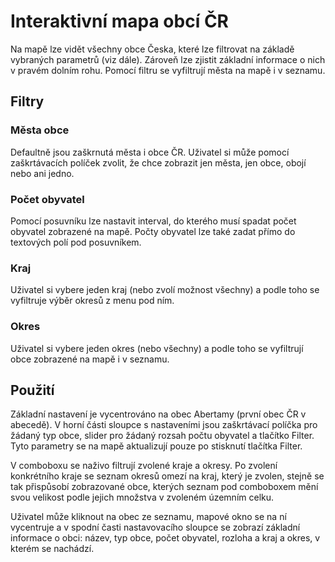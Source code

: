 # Interaktivní mapa obcí ČR
Na mapě lze vidět všechny obce Česka, které lze filtrovat na základě vybraných parametrů (viz dále). Zároveň lze zjistit základní informace o nich v pravém dolním rohu. Pomocí filtru se vyfiltrují města na mapě i v seznamu.

## Filtry
### Města obce
Defaultně jsou zaškrnutá města i obce ČR. Uživatel si může pomocí zaškrtávacích políček zvolit, že chce zobrazit jen města, jen obce, obojí nebo ani jedno.

### Počet obyvatel
Pomocí posuvníku lze nastavit interval, do kterého musí spadat počet obyvatel zobrazené na mapě. Počty obyvatel lze také zadat přímo do textových polí pod posuvníkem.

### Kraj
Uživatel si vybere jeden kraj (nebo zvolí možnost všechny) a podle toho se vyfiltruje výběr okresů z menu pod ním.

### Okres
Uživatel si vybere jeden okres (nebo všechny) a podle toho se vyfiltrují obce zobrazené na mapě i v seznamu.

## Použití
Základní nastavení je vycentrováno na obec Abertamy (první obec ČR v abecedě).
V horní části sloupce s nastaveními jsou zaškrtávací políčka pro žádaný typ obce, slider pro žádaný rozsah počtu obyvatel a tlačítko Filter.
Tyto parametry se na mapě aktualizují pouze po stisknutí tlačítka Filter.

V comboboxu se naživo filtrují zvolené kraje a okresy. Po zvolení konkrétního kraje se seznam okresů omezí na kraj, který je zvolen, stejně se tak přispůsobí zobrazované obce, kterých seznam pod comboboxem mění svou velikost podle jejich množstva v zvoleném územním celku.

Uživatel může kliknout na obec ze seznamu, mapové okno se na ní vycentruje a v spodní časti nastavovacího sloupce se zobrazí základní informace o obci: název, typ obce, počet obyvatel, rozloha a kraj a okres, v kterém se nachádzí.